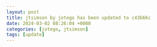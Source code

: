 ```yaml
---
layout: post
title: jtsimson by jotego has been updated to c43b66c
date: 2024-03-02 08:26:04 +0000
categories: [jotego, jtsimson]
tags: [update]
---
```



